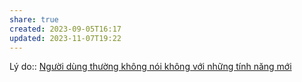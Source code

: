 ```yaml
---
share: true
created: 2023-09-05T16:17
updated: 2023-11-07T19:22
---
```

Lý do:: [Người dùng thường không nói không với những tính năng mới](./Ng%C6%B0%E1%BB%9Di%20d%C3%B9ng%20th%C6%B0%E1%BB%9Dng%20kh%C3%B4ng%20n%C3%B3i%20kh%C3%B4ng%20v%E1%BB%9Bi%20nh%E1%BB%AFng%20t%C3%ADnh%20n%C4%83ng%20m%E1%BB%9Bi.md)